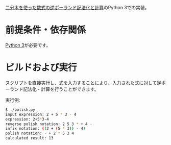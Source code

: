 [二分木を使った数式の逆ポーランド記法化と計算](https://smdn.jp/programming/tips/polish/)のPython 3での実装。

# 前提条件・依存関係
[Python 3](https://www.python.jp/)が必要です。

# ビルドおよび実行
スクリプトを直接実行し、式を入力することにより、入力された式に対して逆ポーランド記法化・計算を行うことができます。

実行例:
```sh
$ ./polish.py
input expression: 2 + 5 * 3 - 4
expression: 2+5*3-4
reverse polish notation: 2 5 3 * + 4 -
infix notation: ((2 + (5 * 3)) - 4)
polish notation: - + 2 * 5 3 4
calculated result: 13
```
